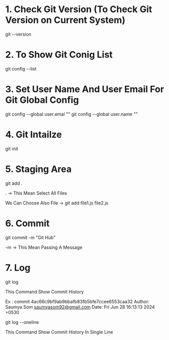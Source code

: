 # 1. Check Git Version (To Check Git Version on Current System)

git --version


# 2. To Show Git Conig List

git config --list


# 3. Set User Name And User Email For Git  Global Config

git config --global user.emal "<email>"
git config --global user.name "<name>"


# 4. Git Intailze

git init


# 5. Staging Area

git add . 

. -> This Mean Select All Files

We Can Choose Also File -> git add file1.js file2.js 


# 6. Commit

git commit -m "Git Hub"

-m -> This Mean Passing A Message


# 7. Log

git log 

This Command Show Commit History

Ex : 
commit 4ac66c9bf9ab9bbafb83fb5bfe7ccee6553caa32
Author: Saumya Som <saumyasom92@gmail.com>
Date:   Fri Jun 28 16:13:13 2024 +0530

git log --oneline

This Command Show Commit History In Single Line